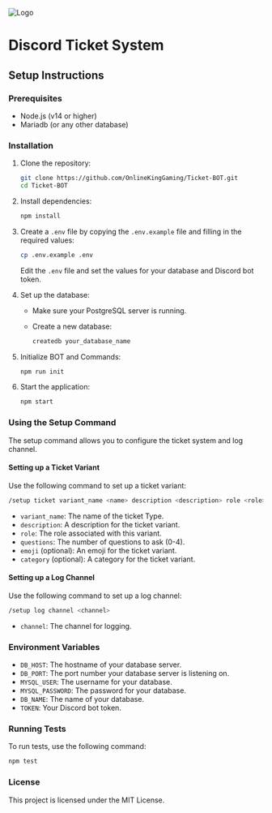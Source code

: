 ![Logo](https://github.com/OnlineKingGaming/smartchat/raw/v0.1/dashboard/public/global_banner_raster_white.png)
# Discord Ticket System

## Setup Instructions

### Prerequisites

- Node.js (v14 or higher)
- Mariadb (or any other database)

### Installation

1. Clone the repository:

    ```sh
    git clone https://github.com/OnlineKingGaming/Ticket-BOT.git
    cd Ticket-BOT
    ```

2. Install dependencies:

    ```sh
    npm install
    ```

3. Create a `.env` file by copying the `.env.example` file and filling in the required values:

    ```sh
    cp .env.example .env
    ```

    Edit the `.env` file and set the values for your database and Discord bot token.

4. Set up the database:

    - Make sure your PostgreSQL server is running.
    - Create a new database:

        ```sh
        createdb your_database_name
        ```

5. Initialize BOT and Commands:

    ```sh
    npm run init
    ```

6. Start the application:

    ```sh
    npm start
    ```

### Using the Setup Command

The setup command allows you to configure the ticket system and log channel.

#### Setting up a Ticket Variant

Use the following command to set up a ticket variant:

```sh
/setup ticket variant_name <name> description <description> role <role> questions <number> [emoji <emoji>] [category <category>]
```

- `variant_name`: The name of the ticket Type.
- `description`: A description for the ticket variant.
- `role`: The role associated with this variant.
- `questions`: The number of questions to ask (0-4).
- `emoji` (optional): An emoji for the ticket variant.
- `category` (optional): A category for the ticket variant.

#### Setting up a Log Channel

Use the following command to set up a log channel:

```sh
/setup log channel <channel>
```

- `channel`: The channel for logging.

### Environment Variables

- `DB_HOST`: The hostname of your database server.
- `DB_PORT`: The port number your database server is listening on.
- `MYSQL_USER`: The username for your database.
- `MYSQL_PASSWORD`: The password for your database.
- `DB_NAME`: The name of your database.
- `TOKEN`: Your Discord bot token.

### Running Tests

To run tests, use the following command:

```sh
npm test
```

### License

This project is licensed under the MIT License.
